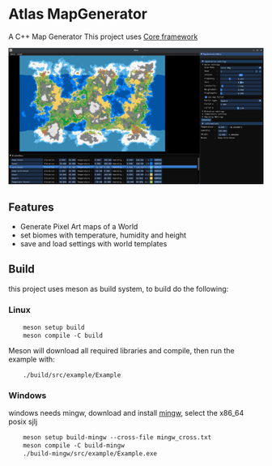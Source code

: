 # Atlas MapGenerator
A C++ Map Generator 
This project uses [Core framework](https://github.com/izkeas/Core) 

![Map generator Image](./MapGenerator.png "Map Generator Image")

## Features
- Generate Pixel Art maps of a World
- set biomes with temperature, humidity and height
- save and load settings with world templates

## Build
this project uses meson as build system, to build do the following:

### Linux

        meson setup build
        meson compile -C build

Meson will download all required libraries and compile, then run the example with:

        ./build/src/example/Example

### Windows

windows needs mingw, download and install [mingw](https://github.com/niXman/mingw-builds-binaries/releases), select the x86_64 posix sjlj

        meson setup build-mingw --cross-file mingw_cross.txt
        meson compile -C build-mingw
        ./build-mingw/src/example/Example.exe
